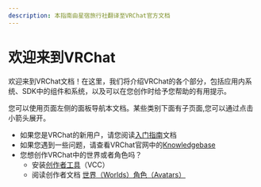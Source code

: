 ```yaml
---
description: 本指南由星宿旅行社翻译至VRChat官方文档
---
```


# 欢迎来到VRChat

欢迎来到VRChat文档！在这里，我们将介绍VRChat的各个部分，包括应用内系统、SDK中的组件和系统，以及可以在您创作时给予您帮助的有用提示。

您可以使用页面左侧的面板导航本文档。某些类别下面有子页面,您可以通过点击小箭头展开。

* 如果您是VRChat的新用户，请您阅读[入门指南](gai-lan/ru-men-zhi-nan.md)文档
* 如果您遇到一些问题，请查看VRChat官网中的[Knowledgebase](http://help.vrchat.com/)
* 您想创作VRChat中的世界或者角色吗？
  * 安装[创作者工具](https://vrchat.com/download/vcc)（VCC）
  * 阅读创作者文档 [世界（Worlds）](https://app.gitbook.com/o/hHm9vjs2jifP9xQjCM9W/c/hsRI7XBAbnyjO4PY8fc2)[角色（Avatars）](https://app.gitbook.com/o/hHm9vjs2jifP9xQjCM9W/c/3n6ubGN8EgBg599rWOkP)
